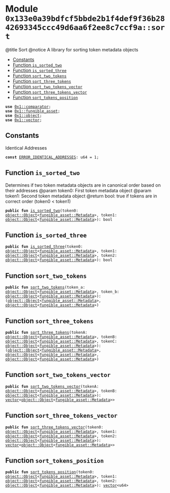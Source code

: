 
<a id="0x133e0a39bdfcf5bbde2b1f4def9f36b2842693345ccc49d6aa6f2ee8c7ccf9a_sort"></a>

# Module `0x133e0a39bdfcf5bbde2b1f4def9f36b2842693345ccc49d6aa6f2ee8c7ccf9a::sort`

@title Sort
@notice A library for sorting token metadata objects


-  [Constants](#@Constants_0)
-  [Function `is_sorted_two`](#0x133e0a39bdfcf5bbde2b1f4def9f36b2842693345ccc49d6aa6f2ee8c7ccf9a_sort_is_sorted_two)
-  [Function `is_sorted_three`](#0x133e0a39bdfcf5bbde2b1f4def9f36b2842693345ccc49d6aa6f2ee8c7ccf9a_sort_is_sorted_three)
-  [Function `sort_two_tokens`](#0x133e0a39bdfcf5bbde2b1f4def9f36b2842693345ccc49d6aa6f2ee8c7ccf9a_sort_sort_two_tokens)
-  [Function `sort_three_tokens`](#0x133e0a39bdfcf5bbde2b1f4def9f36b2842693345ccc49d6aa6f2ee8c7ccf9a_sort_sort_three_tokens)
-  [Function `sort_two_tokens_vector`](#0x133e0a39bdfcf5bbde2b1f4def9f36b2842693345ccc49d6aa6f2ee8c7ccf9a_sort_sort_two_tokens_vector)
-  [Function `sort_three_tokens_vector`](#0x133e0a39bdfcf5bbde2b1f4def9f36b2842693345ccc49d6aa6f2ee8c7ccf9a_sort_sort_three_tokens_vector)
-  [Function `sort_tokens_position`](#0x133e0a39bdfcf5bbde2b1f4def9f36b2842693345ccc49d6aa6f2ee8c7ccf9a_sort_sort_tokens_position)


<pre><code><b>use</b> <a href="">0x1::comparator</a>;
<b>use</b> <a href="">0x1::fungible_asset</a>;
<b>use</b> <a href="">0x1::object</a>;
<b>use</b> <a href="">0x1::vector</a>;
</code></pre>



<a id="@Constants_0"></a>

## Constants


<a id="0x133e0a39bdfcf5bbde2b1f4def9f36b2842693345ccc49d6aa6f2ee8c7ccf9a_sort_ERROR_IDENTICAL_ADDRESSES"></a>

Identical Addresses


<pre><code><b>const</b> <a href="sort.md#0x133e0a39bdfcf5bbde2b1f4def9f36b2842693345ccc49d6aa6f2ee8c7ccf9a_sort_ERROR_IDENTICAL_ADDRESSES">ERROR_IDENTICAL_ADDRESSES</a>: u64 = 1;
</code></pre>



<a id="0x133e0a39bdfcf5bbde2b1f4def9f36b2842693345ccc49d6aa6f2ee8c7ccf9a_sort_is_sorted_two"></a>

## Function `is_sorted_two`

Determines if two token metadata objects are in canonical order based on their addresses
@param token0: First token metadata object
@param token1: Second token metadata object
@return bool: true if tokens are in correct order (token0 < token1)


<pre><code><b>public</b> <b>fun</b> <a href="sort.md#0x133e0a39bdfcf5bbde2b1f4def9f36b2842693345ccc49d6aa6f2ee8c7ccf9a_sort_is_sorted_two">is_sorted_two</a>(token0: <a href="_Object">object::Object</a>&lt;<a href="_Metadata">fungible_asset::Metadata</a>&gt;, token1: <a href="_Object">object::Object</a>&lt;<a href="_Metadata">fungible_asset::Metadata</a>&gt;): bool
</code></pre>



<a id="0x133e0a39bdfcf5bbde2b1f4def9f36b2842693345ccc49d6aa6f2ee8c7ccf9a_sort_is_sorted_three"></a>

## Function `is_sorted_three`



<pre><code><b>public</b> <b>fun</b> <a href="sort.md#0x133e0a39bdfcf5bbde2b1f4def9f36b2842693345ccc49d6aa6f2ee8c7ccf9a_sort_is_sorted_three">is_sorted_three</a>(token0: <a href="_Object">object::Object</a>&lt;<a href="_Metadata">fungible_asset::Metadata</a>&gt;, token1: <a href="_Object">object::Object</a>&lt;<a href="_Metadata">fungible_asset::Metadata</a>&gt;, token2: <a href="_Object">object::Object</a>&lt;<a href="_Metadata">fungible_asset::Metadata</a>&gt;): bool
</code></pre>



<a id="0x133e0a39bdfcf5bbde2b1f4def9f36b2842693345ccc49d6aa6f2ee8c7ccf9a_sort_sort_two_tokens"></a>

## Function `sort_two_tokens`



<pre><code><b>public</b> <b>fun</b> <a href="sort.md#0x133e0a39bdfcf5bbde2b1f4def9f36b2842693345ccc49d6aa6f2ee8c7ccf9a_sort_sort_two_tokens">sort_two_tokens</a>(token_a: <a href="_Object">object::Object</a>&lt;<a href="_Metadata">fungible_asset::Metadata</a>&gt;, token_b: <a href="_Object">object::Object</a>&lt;<a href="_Metadata">fungible_asset::Metadata</a>&gt;): (<a href="_Object">object::Object</a>&lt;<a href="_Metadata">fungible_asset::Metadata</a>&gt;, <a href="_Object">object::Object</a>&lt;<a href="_Metadata">fungible_asset::Metadata</a>&gt;)
</code></pre>



<a id="0x133e0a39bdfcf5bbde2b1f4def9f36b2842693345ccc49d6aa6f2ee8c7ccf9a_sort_sort_three_tokens"></a>

## Function `sort_three_tokens`



<pre><code><b>public</b> <b>fun</b> <a href="sort.md#0x133e0a39bdfcf5bbde2b1f4def9f36b2842693345ccc49d6aa6f2ee8c7ccf9a_sort_sort_three_tokens">sort_three_tokens</a>(tokenA: <a href="_Object">object::Object</a>&lt;<a href="_Metadata">fungible_asset::Metadata</a>&gt;, tokenB: <a href="_Object">object::Object</a>&lt;<a href="_Metadata">fungible_asset::Metadata</a>&gt;, tokenC: <a href="_Object">object::Object</a>&lt;<a href="_Metadata">fungible_asset::Metadata</a>&gt;): (<a href="_Object">object::Object</a>&lt;<a href="_Metadata">fungible_asset::Metadata</a>&gt;, <a href="_Object">object::Object</a>&lt;<a href="_Metadata">fungible_asset::Metadata</a>&gt;, <a href="_Object">object::Object</a>&lt;<a href="_Metadata">fungible_asset::Metadata</a>&gt;)
</code></pre>



<a id="0x133e0a39bdfcf5bbde2b1f4def9f36b2842693345ccc49d6aa6f2ee8c7ccf9a_sort_sort_two_tokens_vector"></a>

## Function `sort_two_tokens_vector`



<pre><code><b>public</b> <b>fun</b> <a href="sort.md#0x133e0a39bdfcf5bbde2b1f4def9f36b2842693345ccc49d6aa6f2ee8c7ccf9a_sort_sort_two_tokens_vector">sort_two_tokens_vector</a>(tokenA: <a href="_Object">object::Object</a>&lt;<a href="_Metadata">fungible_asset::Metadata</a>&gt;, tokenB: <a href="_Object">object::Object</a>&lt;<a href="_Metadata">fungible_asset::Metadata</a>&gt;): <a href="">vector</a>&lt;<a href="_Object">object::Object</a>&lt;<a href="_Metadata">fungible_asset::Metadata</a>&gt;&gt;
</code></pre>



<a id="0x133e0a39bdfcf5bbde2b1f4def9f36b2842693345ccc49d6aa6f2ee8c7ccf9a_sort_sort_three_tokens_vector"></a>

## Function `sort_three_tokens_vector`



<pre><code><b>public</b> <b>fun</b> <a href="sort.md#0x133e0a39bdfcf5bbde2b1f4def9f36b2842693345ccc49d6aa6f2ee8c7ccf9a_sort_sort_three_tokens_vector">sort_three_tokens_vector</a>(token0: <a href="_Object">object::Object</a>&lt;<a href="_Metadata">fungible_asset::Metadata</a>&gt;, token1: <a href="_Object">object::Object</a>&lt;<a href="_Metadata">fungible_asset::Metadata</a>&gt;, token2: <a href="_Object">object::Object</a>&lt;<a href="_Metadata">fungible_asset::Metadata</a>&gt;): <a href="">vector</a>&lt;<a href="_Object">object::Object</a>&lt;<a href="_Metadata">fungible_asset::Metadata</a>&gt;&gt;
</code></pre>



<a id="0x133e0a39bdfcf5bbde2b1f4def9f36b2842693345ccc49d6aa6f2ee8c7ccf9a_sort_sort_tokens_position"></a>

## Function `sort_tokens_position`



<pre><code><b>public</b> <b>fun</b> <a href="sort.md#0x133e0a39bdfcf5bbde2b1f4def9f36b2842693345ccc49d6aa6f2ee8c7ccf9a_sort_sort_tokens_position">sort_tokens_position</a>(token0: <a href="_Object">object::Object</a>&lt;<a href="_Metadata">fungible_asset::Metadata</a>&gt;, token1: <a href="_Object">object::Object</a>&lt;<a href="_Metadata">fungible_asset::Metadata</a>&gt;, token2: <a href="_Object">object::Object</a>&lt;<a href="_Metadata">fungible_asset::Metadata</a>&gt;): <a href="">vector</a>&lt;u64&gt;
</code></pre>
